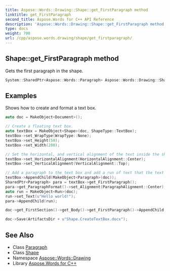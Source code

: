 ```yaml
---
title: Aspose::Words::Drawing::Shape::get_FirstParagraph method
linktitle: get_FirstParagraph
second_title: Aspose.Words for C++ API Reference
description: 'Aspose::Words::Drawing::Shape::get_FirstParagraph method. Gets the first paragraph in the shape in C++.'
type: docs
weight: 700
url: /cpp/aspose.words.drawing/shape/get_firstparagraph/
---
```

## Shape::get_FirstParagraph method


Gets the first paragraph in the shape.

```cpp
System::SharedPtr<Aspose::Words::Paragraph> Aspose::Words::Drawing::Shape::get_FirstParagraph()
```


## Examples



Shows how to create and format a text box. 
```cpp
auto doc = MakeObject<Document>();

// Create a floating text box.
auto textBox = MakeObject<Shape>(doc, ShapeType::TextBox);
textBox->set_WrapType(WrapType::None);
textBox->set_Height(50);
textBox->set_Width(200);

// Set the horizontal, and vertical alignment of the text inside the shape.
textBox->set_HorizontalAlignment(HorizontalAlignment::Center);
textBox->set_VerticalAlignment(VerticalAlignment::Top);

// Add a paragraph to the text box and add a run of text that the text box will display.
textBox->AppendChild(MakeObject<Paragraph>(doc));
SharedPtr<Paragraph> para = textBox->get_FirstParagraph();
para->get_ParagraphFormat()->set_Alignment(ParagraphAlignment::Center);
auto run = MakeObject<Run>(doc);
run->set_Text(u"Hello world!");
para->AppendChild(run);

doc->get_FirstSection()->get_Body()->get_FirstParagraph()->AppendChild(textBox);

doc->Save(ArtifactsDir + u"Shape.CreateTextBox.docx");
```

## See Also

* Class [Paragraph](../../../aspose.words/paragraph/)
* Class [Shape](../)
* Namespace [Aspose::Words::Drawing](../../)
* Library [Aspose.Words for C++](../../../)
